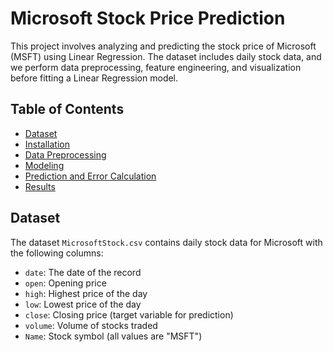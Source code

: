# Microsoft Stock Price Prediction

This project involves analyzing and predicting the stock price of Microsoft (MSFT) using Linear Regression. The dataset includes daily stock data, and we perform data preprocessing, feature engineering, and visualization before fitting a Linear Regression model.

## Table of Contents

- [Dataset](#dataset)
- [Installation](#installation)
- [Data Preprocessing](#data-preprocessing)
- [Modeling](#modeling)
- [Prediction and Error Calculation](#prediction-and-error-calculation)
- [Results](#results)

## Dataset

The dataset `MicrosoftStock.csv` contains daily stock data for Microsoft with the following columns:
- `date`: The date of the record
- `open`: Opening price
- `high`: Highest price of the day
- `low`: Lowest price of the day
- `close`: Closing price (target variable for prediction)
- `volume`: Volume of stocks traded
- `Name`: Stock symbol (all values are "MSFT")

